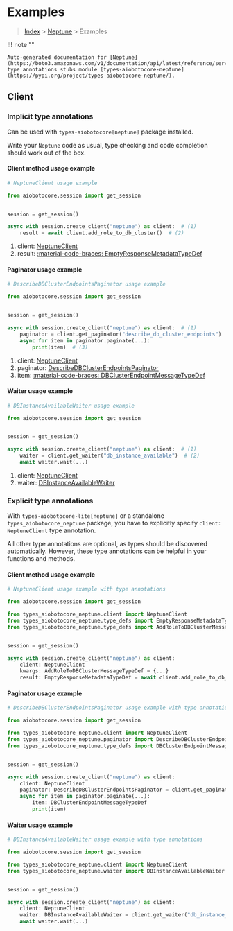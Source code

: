 # Examples

> [Index](../README.md) > [Neptune](./README.md) > Examples

!!! note ""

    Auto-generated documentation for [Neptune](https://boto3.amazonaws.com/v1/documentation/api/latest/reference/services/neptune.html#neptune)
    type annotations stubs module [types-aiobotocore-neptune](https://pypi.org/project/types-aiobotocore-neptune/).

## Client

### Implicit type annotations

Can be used with `types-aiobotocore[neptune]` package installed.

Write your `Neptune` code as usual,
type checking and code completion should work out of the box.



#### Client method usage example

```python
# NeptuneClient usage example

from aiobotocore.session import get_session


session = get_session()

async with session.create_client("neptune") as client:  # (1)
    result = await client.add_role_to_db_cluster()  # (2)
```

1. client: [NeptuneClient](./client.md)
2. result: [:material-code-braces: EmptyResponseMetadataTypeDef](./type_defs.md#emptyresponsemetadatatypedef)



#### Paginator usage example

```python
# DescribeDBClusterEndpointsPaginator usage example

from aiobotocore.session import get_session


session = get_session()

async with session.create_client("neptune") as client:  # (1)
    paginator = client.get_paginator("describe_db_cluster_endpoints")  # (2)
    async for item in paginator.paginate(...):
        print(item)  # (3)
```

1. client: [NeptuneClient](./client.md)
2. paginator: [DescribeDBClusterEndpointsPaginator](./paginators.md#describedbclusterendpointspaginator)
3. item: [:material-code-braces: DBClusterEndpointMessageTypeDef](./type_defs.md#dbclusterendpointmessagetypedef)



#### Waiter usage example

```python
# DBInstanceAvailableWaiter usage example

from aiobotocore.session import get_session


session = get_session()

async with session.create_client("neptune") as client:  # (1)
    waiter = client.get_waiter("db_instance_available")  # (2)
    await waiter.wait(...)
```

1. client: [NeptuneClient](./client.md)
2. waiter: [DBInstanceAvailableWaiter](./waiters.md#dbinstanceavailablewaiter)


### Explicit type annotations

With `types-aiobotocore-lite[neptune]`
or a standalone `types_aiobotocore_neptune` package, you have to explicitly specify
`client: NeptuneClient` type annotation.

All other type annotations are optional, as types should be discovered automatically.
However, these type annotations can be helpful in your functions and methods.


#### Client method usage example

```python
# NeptuneClient usage example with type annotations

from aiobotocore.session import get_session

from types_aiobotocore_neptune.client import NeptuneClient
from types_aiobotocore_neptune.type_defs import EmptyResponseMetadataTypeDef
from types_aiobotocore_neptune.type_defs import AddRoleToDBClusterMessageTypeDef


session = get_session()

async with session.create_client("neptune") as client:
    client: NeptuneClient
    kwargs: AddRoleToDBClusterMessageTypeDef = {...}
    result: EmptyResponseMetadataTypeDef = await client.add_role_to_db_cluster(**kwargs)
```



#### Paginator usage example

```python
# DescribeDBClusterEndpointsPaginator usage example with type annotations

from aiobotocore.session import get_session

from types_aiobotocore_neptune.client import NeptuneClient
from types_aiobotocore_neptune.paginator import DescribeDBClusterEndpointsPaginator
from types_aiobotocore_neptune.type_defs import DBClusterEndpointMessageTypeDef


session = get_session()

async with session.create_client("neptune") as client:
    client: NeptuneClient
    paginator: DescribeDBClusterEndpointsPaginator = client.get_paginator("describe_db_cluster_endpoints")
    async for item in paginator.paginate(...):
        item: DBClusterEndpointMessageTypeDef
        print(item)
```



#### Waiter usage example

```python
# DBInstanceAvailableWaiter usage example with type annotations

from aiobotocore.session import get_session

from types_aiobotocore_neptune.client import NeptuneClient
from types_aiobotocore_neptune.waiter import DBInstanceAvailableWaiter


session = get_session()

async with session.create_client("neptune") as client:
    client: NeptuneClient
    waiter: DBInstanceAvailableWaiter = client.get_waiter("db_instance_available")
    await waiter.wait(...)
```
